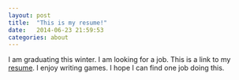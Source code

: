 ```yaml
---
layout: post
title:  "This is my resume!"
date:   2014-06-23 21:59:53
categories: about
---
```


I am graduating this winter. I am looking for a job. This is a link to my [resume][resume]. I enjoy writing games. I hope I can find one job doing this.

[resume]: /Resume.pdf 